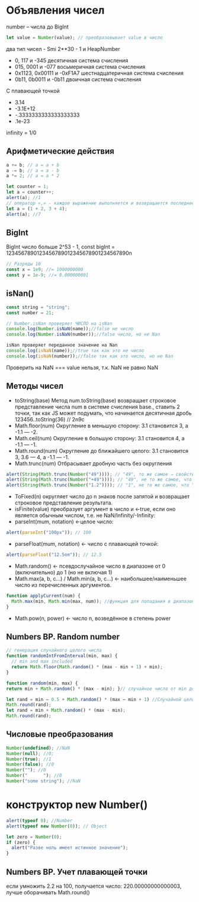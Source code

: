 # Объявления чисел

number – числа до BigInt

```js
let value = Number(value); // преобразовывает value в число
```

два тип чисел - Smi 2\*\*30 - 1 и HeapNumber

- 0, 117 и -345 десятичная система счисления
- 015, 0001 и -077 восьмеричная система счисления
- 0x1123, 0x00111 и -0xF1A7 шестнадцатеричная система счисления
- 0b11, 0b0011 и -0b11 двоичная система счисления

С плавающей точкой

- 3.14
- -3.1E+12
- -.3333333333333333333
- .1e-23

infinity = 1/0

## Арифметические действия

```js
a += b; // a = a + b
a -= b; // a = a - b
a *= 2; // a = a * 2
```

```js
let counter = 1;
let a = counter++;
alert(a); //1
// оператор «,» - каждое выражение выполняется и возвращается последнее
let a = (1 + 2, 3 + 4);
alert(a); //7
```

## BigInt

BigInt число больше 2^53 - 1, const bigInt = 1234567890123456789012345678901234567890n

```js
// Разряды 10
const x = 1e9; //= 1000000000
const y = 1e-9; //= 0.000000001
```

## isNan()

```js
const string = "string";
const number = 21;

// Number.isNan проверяет ЧИСЛО на isNan
console.log(Number.isNaN(name));//false не число
console.log(Number.isNaN(number));//false число, но не Nan

isNan проверяет переданное значение на Nan
console.log(isNaN(name));//true так как это не число
console.log(isNaN(number));//false так как это число, но не Nan
```

Проверить на NaN === value нельзя, т.к. NaN не равно NaN

## Методы чисел

- toString(base) Метод num.toString(base) возвращает строковое представление числа num в системе счисления base., ставить 2 точки, так как JS может подумать, что начинается десятичная дробь 123456..toString(36) // 2n9c
- Math.floor(num) Округление в меньшую сторону: 3.1 становится 3, а -1.1 — -2.
- Math.ceil(num) Округление в большую сторону: 3.1 становится 4, а -1.1 — -1.
- Math.round(num) Округление до ближайшего целого: 3.1 становится 3, 3.6 — 4, а -1.1 — -1.
- Math.trunc(num) Отбрасывает дробную часть без округления

```js
alert(String(Math.trunc(Number("49")))); // "49", то же самое ⇒ свойство целочисленное
alert(String(Math.trunc(Number("+49")))); // "49", не то же самое, что "+49" ⇒ свойство не  целочисленное
alert(String(Math.trunc(Number("1.2")))); // "1", не то же самое, что "1.2" ⇒ свойство не  целочисленное
```

- ToFixed(n) округляет число до n знаков после запятой и возвращает строковое представление результата.
- isFinite(value) преобразует аргумент в число и ←true, если оно является обычным числом, т.е. не NaN/Infinity/-Infinity:
- parseInt(mum, notation) ←целое число:

```js
alert(parseInt("100px")); // 100
```

- parseFloat(mum, notation) ← число с плавающей точкой:

```js
alert(parseFloat("12.5em")); // 12.5
```

- Math.random() ← псевдослучайное число в диапазоне от 0 (включительно) до 1 (но не включая 1)
- Math.max(a, b, c...) / Math.min(a, b, c...) ← наибольшее/наименьшее число из перечисленных аргументов.

```js
function applyCurrent(num) {
  Math.max(min, Math.min(max, num)); //функция для попадания в диапазон
}
```

- Math.pow(n, power) ← число n, возведённое в степень power

## Numbers BP. Random number

```js
// генерация случайного целого числа
function randomIntFromInterval(min, max) {
  // min and max included
  return Math.floor(Math.random() * (max - min + 1) + min);
}

function random(min, max) {
return min + Math.random() * (max - min); }// случайное число от min до max

let rand = min – 0.5 + Math.random() * (max – min + 1) //Случайной целое число
Math.round(rand);
let rand = min + Math.random() * (max - min);
Math.round(rand);


```

## Числовые преобразования

```js
Number(undefined); //NaN
Number(null); //0;
Number(true); //1
Number(false); //0
Number(""); //0
Number("      "); //0
Number("some string"); //NaN
```

# конструктор new Number()

```js
alert(typeof 0); //Number
alert(typeof new Number(0)); // Object

let zero = Number(0);
if (zero) {
  alert("Разве ноль имеет истинное значение");
}
```

## Numbers BP. Учет плавающей точки

если умножить 2.2 на 100, получается число: 220.00000000000003, лучше оборачивать Math.round()
